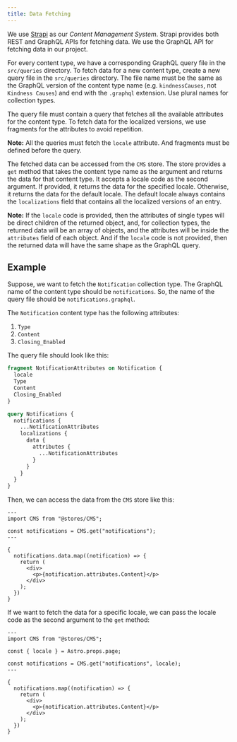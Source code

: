 ```yaml
---
title: Data Fetching
---
```


We use [Strapi](https://strapi.io/) as our _Content Management System_. Strapi provides both REST and GraphQL APIs for fetching data. We use the GraphQL API for fetching data in our project.

For every content type, we have a corresponding GraphQL query file in the `src/queries` directory. To fetch data for a new content type, create a new query file in the `src/queries` directory. The file name must be the same as the GraphQL version of the content type name (e.g. `kindnessCauses`, not `Kindness Causes`) and end with the `.graphql` extension. Use plural names for collection types.

The query file must contain a query that fetches all the available attributes for the content type. To fetch data for the localized versions, we use fragments for the attributes to avoid repetition.

**Note:** All the queries must fetch the `locale` attribute. And fragments must be defined before the query.

The fetched data can be accessed from the `CMS` store. The store provides a `get` method that takes the content type name as the argument and returns the data for that content type. It accepts a locale code as the second argument. If provided, it returns the data for the specified locale. Otherwise, it returns the data for the default locale. The default locale always contains the `localizations` field that contains all the localized versions of an entry.

**Note:** If the `locale` code is provided, then the attributes of single types will be direct children of the returned object, and, for collection types, the returned data will be an array of objects, and the attributes will be inside the `attributes` field of each object. And if the `locale` code is not provided, then the returned data will have the same shape as the GraphQL query.

## Example

Suppose, we want to fetch the `Notification` collection type. The GraphQL name of the content type should be `notifications`. So, the name of the query file should be `notifications.graphql`.

The `Notification` content type has the following attributes:

1. `Type`
2. `Content`
3. `Closing_Enabled`

The query file should look like this:

```graphql
fragment NotificationAttributes on Notification {
  locale
  Type
  Content
  Closing_Enabled
}

query Notifications {
  notifications {
    ...NotificationAttributes
    localizations {
      data {
        attributes {
          ...NotificationAttributes
        }
      }
    }
  }
}
```

Then, we can access the data from the `CMS` store like this:

```astro
---
import CMS from "@stores/CMS";

const notifications = CMS.get("notifications");
---

{
  notifications.data.map((notification) => {
    return (
      <div>
        <p>{notification.attributes.Content}</p>
      </div>
    );
  })
}
```

If we want to fetch the data for a specific locale, we can pass the locale code as the second argument to the `get` method:

```astro
---
import CMS from "@stores/CMS";

const { locale } = Astro.props.page;

const notifications = CMS.get("notifications", locale);
---

{
  notifications.map((notification) => {
    return (
      <div>
        <p>{notification.attributes.Content}</p>
      </div>
    );
  })
}
```
